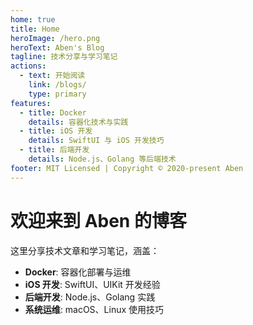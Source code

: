 ```yaml
---
home: true
title: Home
heroImage: /hero.png
heroText: Aben's Blog
tagline: 技术分享与学习笔记
actions:
  - text: 开始阅读
    link: /blogs/
    type: primary
features:
  - title: Docker
    details: 容器化技术与实践
  - title: iOS 开发
    details: SwiftUI 与 iOS 开发技巧
  - title: 后端开发
    details: Node.js、Golang 等后端技术
footer: MIT Licensed | Copyright © 2020-present Aben
---
```


# 欢迎来到 Aben 的博客

这里分享技术文章和学习笔记，涵盖：

- **Docker**: 容器化部署与运维
- **iOS 开发**: SwiftUI、UIKit 开发经验
- **后端开发**: Node.js、Golang 实践
- **系统运维**: macOS、Linux 使用技巧

